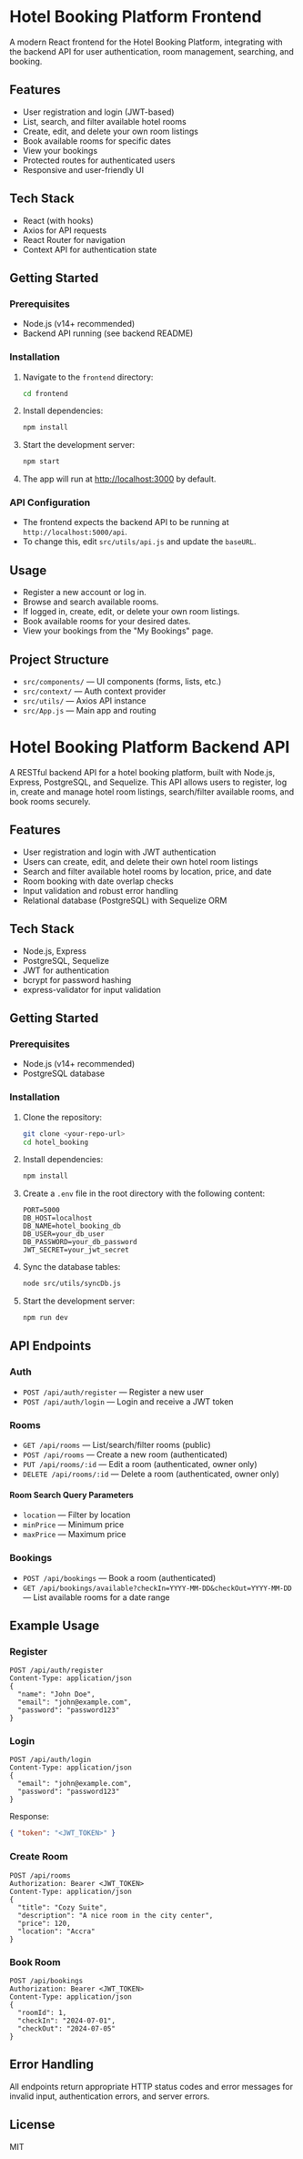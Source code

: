 # Hotel Booking Platform Frontend

A modern React frontend for the Hotel Booking Platform, integrating with the backend API for user authentication, room management, searching, and booking.

## Features

- User registration and login (JWT-based)
- List, search, and filter available hotel rooms
- Create, edit, and delete your own room listings
- Book available rooms for specific dates
- View your bookings
- Protected routes for authenticated users
- Responsive and user-friendly UI

## Tech Stack

- React (with hooks)
- Axios for API requests
- React Router for navigation
- Context API for authentication state

## Getting Started

### Prerequisites

- Node.js (v14+ recommended)
- Backend API running (see backend README)

### Installation

1. Navigate to the `frontend` directory:
   ```bash
   cd frontend
   ```
2. Install dependencies:
   ```bash
   npm install
   ```
3. Start the development server:
   ```bash
   npm start
   ```
4. The app will run at [http://localhost:3000](http://localhost:3000) by default.

### API Configuration

- The frontend expects the backend API to be running at `http://localhost:5000/api`.
- To change this, edit `src/utils/api.js` and update the `baseURL`.

## Usage

- Register a new account or log in.
- Browse and search available rooms.
- If logged in, create, edit, or delete your own room listings.
- Book available rooms for your desired dates.
- View your bookings from the "My Bookings" page.

## Project Structure

- `src/components/` — UI components (forms, lists, etc.)
- `src/context/` — Auth context provider
- `src/utils/` — Axios API instance
- `src/App.js` — Main app and routing

# Hotel Booking Platform Backend API

A RESTful backend API for a hotel booking platform, built with Node.js, Express, PostgreSQL, and Sequelize. This API allows users to register, log in, create and manage hotel room listings, search/filter available rooms, and book rooms securely.

## Features

- User registration and login with JWT authentication
- Users can create, edit, and delete their own hotel room listings
- Search and filter available hotel rooms by location, price, and date
- Room booking with date overlap checks
- Input validation and robust error handling
- Relational database (PostgreSQL) with Sequelize ORM

## Tech Stack

- Node.js, Express
- PostgreSQL, Sequelize
- JWT for authentication
- bcrypt for password hashing
- express-validator for input validation

## Getting Started

### Prerequisites

- Node.js (v14+ recommended)
- PostgreSQL database

### Installation

1. Clone the repository:
   ```bash
   git clone <your-repo-url>
   cd hotel_booking
   ```
2. Install dependencies:
   ```bash
   npm install
   ```
3. Create a `.env` file in the root directory with the following content:
   ```env
   PORT=5000
   DB_HOST=localhost
   DB_NAME=hotel_booking_db
   DB_USER=your_db_user
   DB_PASSWORD=your_db_password
   JWT_SECRET=your_jwt_secret
   ```
4. Sync the database tables:
   ```bash
   node src/utils/syncDb.js
   ```
5. Start the development server:
   ```bash
   npm run dev
   ```

## API Endpoints

### Auth

- `POST /api/auth/register` — Register a new user
- `POST /api/auth/login` — Login and receive a JWT token

### Rooms

- `GET /api/rooms` — List/search/filter rooms (public)
- `POST /api/rooms` — Create a new room (authenticated)
- `PUT /api/rooms/:id` — Edit a room (authenticated, owner only)
- `DELETE /api/rooms/:id` — Delete a room (authenticated, owner only)

#### Room Search Query Parameters

- `location` — Filter by location
- `minPrice` — Minimum price
- `maxPrice` — Maximum price

### Bookings

- `POST /api/bookings` — Book a room (authenticated)
- `GET /api/bookings/available?checkIn=YYYY-MM-DD&checkOut=YYYY-MM-DD` — List available rooms for a date range

## Example Usage

### Register

```http
POST /api/auth/register
Content-Type: application/json
{
  "name": "John Doe",
  "email": "john@example.com",
  "password": "password123"
}
```

### Login

```http
POST /api/auth/login
Content-Type: application/json
{
  "email": "john@example.com",
  "password": "password123"
}
```

Response:

```json
{ "token": "<JWT_TOKEN>" }
```

### Create Room

```http
POST /api/rooms
Authorization: Bearer <JWT_TOKEN>
Content-Type: application/json
{
  "title": "Cozy Suite",
  "description": "A nice room in the city center",
  "price": 120,
  "location": "Accra"
}
```

### Book Room

```http
POST /api/bookings
Authorization: Bearer <JWT_TOKEN>
Content-Type: application/json
{
  "roomId": 1,
  "checkIn": "2024-07-01",
  "checkOut": "2024-07-05"
}
```

## Error Handling

All endpoints return appropriate HTTP status codes and error messages for invalid input, authentication errors, and server errors.

## License

MIT
